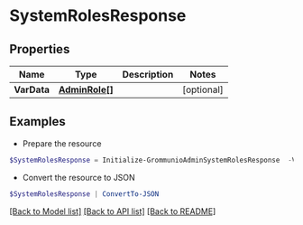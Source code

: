# SystemRolesResponse
## Properties

Name | Type | Description | Notes
------------ | ------------- | ------------- | -------------
**VarData** | [**AdminRole[]**](AdminRole.md) |  | [optional] 

## Examples

- Prepare the resource
```powershell
$SystemRolesResponse = Initialize-GrommunioAdminSystemRolesResponse  -VarData null
```

- Convert the resource to JSON
```powershell
$SystemRolesResponse | ConvertTo-JSON
```

[[Back to Model list]](../README.md#documentation-for-models) [[Back to API list]](../README.md#documentation-for-api-endpoints) [[Back to README]](../README.md)


